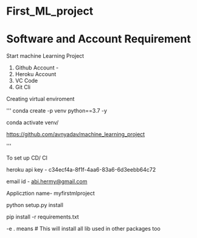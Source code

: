 # First_ML_project

# Software and Account Requirement
Start machine Learning Project
1. Github Account - 
2. Heroku Account
3. VC Code 
4. Git Cli  


Creating virtual enviroment


'''
conda create -p venv python==3.7 -y

conda activate venv/


https://github.com/avnyadav/machine_learning_project

'''

To set up CD/ CI

heroku api key - c34ecf4a-8f1f-4aa6-83a6-6d3eebb64c72

email id - abi.hermy@gmail.com

Applicztion name- myfirstmlproject

python setup.py install

pip install -r requirements.txt

-e . means # This will install all lib used in other packages too